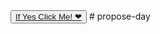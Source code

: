 <!DOCTYPE html>
<html lang="en">
  <head>
    <meta charset="UTF-8" />
    <meta name="viewport" content="width=device-width, initial-scale=1.0" />
    <link rel="icon" href="public/images/favicon.png" type="image/x-icon" />
    <title>Propose Day | untoldcoding</title>
    <link rel="stylesheet" href="public/style.css" />
  </head>
  <body>
    <canvas id="starfield"></canvas>
    <button id="valentinesButton">
      <a href="tel:9729373708">If Yes Click Me! ❤</a>
    </button>
    <script src="script.js"></script>
  </body>
</html># propose-day 
